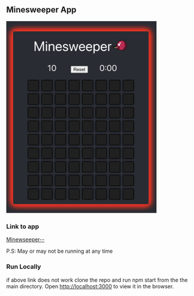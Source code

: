 ## Minesweeper App

<img src="App.png" alt="picture of app" width="400"/>

### Link to app

[Minewseeper--](https://minesweeper-minus-minus.herokuapp.com/)

P.S: May or may not be running at any time

### Run Locally 

if above link does not work
clone the repo and run npm start from the the main directory.
Open [http://localhost:3000](http://localhost:3000) to view it in the browser.


